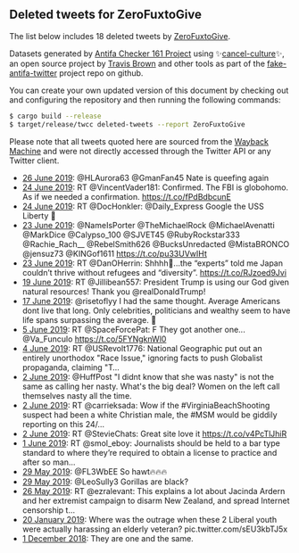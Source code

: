 ## Deleted tweets for ZeroFuxtoGive

The list below includes 18 deleted tweets by
[ZeroFuxtoGive](https://twitter.com/ZeroFuxtoGive).



Datasets generated by [Antifa Checker 161 Project](https://twitter.com/antifacheck161) using ✨[cancel-culture](https://github.com/travisbrown/cancel-culture)✨, an open source project by 
[Travis Brown](https://twitter.com/travisbrown) and other tools as part of the 
[fake-antifa-twitter](https://github.com/antifacheck161/fake-antifa-twitter) project repo on github.

You can create your own updated version of this document by checking out and configuring the
repository and then running the following commands:

```bash
$ cargo build --release
$ target/release/twcc deleted-tweets --report ZeroFuxtoGive
```

Please note that all tweets quoted here are sourced from the
[Wayback Machine](https://web.archive.org) and were not directly accessed through the Twitter API or
any Twitter client.

* [26 June 2019](https://web.archive.org/web/20190626163238/https://twitter.com/ZeroFuxtoGive/status/1143920012584988672): @HLAurora63 @GmanFan45 Nate is queefing again <!--1143920012584988672-->
* [24 June 2019](https://web.archive.org/web/20190624025919/https://twitter.com/ZeroFuxtoGive/status/1142990559017086977): RT @VincentVader181: Confirmed. The FBI is globohomo.  As if we needed a confirmation. https://t.co/fPdBdbcunE <!--1142990559017086977-->
* [24 June 2019](https://web.archive.org/web/20190624001406/https://twitter.com/ZeroFuxtoGive/status/1142948980860563456): RT @DocHonkler: @Daily_Express Google the USS Liberty 🤨 <!--1142948980860563456-->
* [23 June 2019](https://web.archive.org/web/20190623230751/https://twitter.com/ZeroFuxtoGive/status/1142932308502241280): @NameIsPorter @TheMichaelRock @MichaelAvenatti @MarkDice @Calypso_100 @SJVET45 @RubyRockstar333 @Rachie_Rach__ @RebelSmith626 @BucksUnredacted @MistaBRONCO @jensuz73 @KINGof1611 https://t.co/pu33UVwIHt <!--1142932308502241280-->
* [23 June 2019](https://web.archive.org/web/20190623194959/https://twitter.com/ZeroFuxtoGive/status/1142882513754513408): RT @DanOHerrin: Shhhh🤫...the “experts” told me Japan couldn’t thrive without refugees and “diversity”. https://t.co/RJzoed9Jvi <!--1142882513754513408-->
* [19 June 2019](https://web.archive.org/web/20190619011132/https://twitter.com/ZeroFuxtoGive/status/1141151495133499392): RT @Jillibean557: President Trump is using our God given natural resources! Thank you @realDonaldTrump! <!--1141151495133499392-->
* [17 June 2019](https://web.archive.org/web/20190617191717/https://twitter.com/ZeroFuxtoGive/status/1140699957307039746): @risetoflyy I had the same thought. Average Americans dont live that long. Only celebrities,  politicians and wealthy seem to have life spans surpassing the average. 🤔 <!--1140699957307039746-->
* [ 5 June 2019](https://web.archive.org/web/20190605044230/https://twitter.com/ZeroFuxtoGive/status/1136131156506750976): RT @SpaceForcePat: F  They got another one...  @Va_Funculo https://t.co/5FYNgknWl0 <!--1136131156506750976-->
* [ 4 June 2019](https://web.archive.org/web/20190604025016/https://twitter.com/ZeroFuxtoGive/status/1135740524198092800): RT @USRevolt1776: National Geographic put out an entirely unorthodox "Race Issue," ignoring facts to push Globalist propaganda, claiming "T… <!--1135740524198092800-->
* [ 2 June 2019](https://web.archive.org/web/20190602214850/https://twitter.com/ZeroFuxtoGive/status/1135302278146138121): @HuffPost "I didnt know that she was nasty" is not the same as calling her nasty.   What's the big deal? Women on the left call themselves nasty all the time. <!--1135302278146138121-->
* [ 2 June 2019](https://web.archive.org/web/20190602154011/https://twitter.com/ZeroFuxtoGive/status/1135209504323317761): RT @carrieksada: Wow if the #VirginiaBeachShooting suspect had been a white Christian male, the #MSM would be giddily reporting on this 24/… <!--1135209504323317761-->
* [ 2 June 2019](https://web.archive.org/web/20190602024505/https://twitter.com/ZeroFuxtoGive/status/1135014444029894657): RT @StevieChats: Great site love it https://t.co/v4PcTlJhiR <!--1135014444029894657-->
* [ 1 June 2019](https://web.archive.org/web/20190601042716/https://twitter.com/ZeroFuxtoGive/status/1134677771446312961): RT @smol_eboy: Journalists should be held to a bar type standard to where they’re required to obtain a license to practice and after so man… <!--1134677771446312961-->
* [29 May 2019](https://web.archive.org/web/20190529032400/https://twitter.com/ZeroFuxtoGive/status/1133574686267387904): @FL3WbEE So hawt🔥🔥🔥 <!--1133574686267387904-->
* [29 May 2019](https://web.archive.org/web/20190529031259/https://twitter.com/ZeroFuxtoGive/status/1133571913815678976): @LeoSully3 Gorillas are black? <!--1133571913815678976-->
* [26 May 2019](https://web.archive.org/web/20190526162539/https://twitter.com/ZeroFuxtoGive/status/1132684231342272512): RT @ezralevant: This explains a lot about Jacinda Ardern and her extremist campaign to disarm New Zealand, and spread Internet censorship t… <!--1132684231342272512-->
* [20 January 2019](https://web.archive.org/web/20190601221730/https://twitter.com/ZeroFuxtoGive/status/1087038919558873088): Where was the outrage when these 2 Liberal youth were actually harassing an elderly veteran? pic.twitter.com/sEU3kbTJ5x <!--1087038919558873088-->
* [ 1 December 2018](https://web.archive.org/web/20190617221902/https://twitter.com/ZeroFuxtoGive/status/1068970691385425920): They are one and the same. <!--1068970691385425920-->
